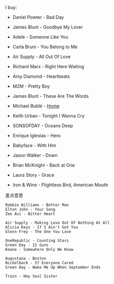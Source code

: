 
I buy:
- Daniel Powter - Bad Day
- James Blunt - Goodbye My Lover
- Adele - Someone Like You

- Carla Bruni - You Belong to Me
- Air Supply - All Out Of Love
- Richard Marx - Right Here Waiting

- Amy Diamond - Heartbeats
- M2M - Pretty Boy
- James Blunt - These Are The Words

- Michael Bublé - [Home](http://www.xiami.com/song/2083102)
- Keith Urban - Tonight I Wanna Cry
- SONSOFDAY - Oceans Deep

- Enrique Iglesias - Hero
- Babyface - With Him
- Jason Walker - Down

- Brian McKnight - Back at One
- Laura Story - Grace


- Iron & Wine - Flightless Bird, American Mouth


差点意思
```
Robbie Williams - Better Man
Elton John - Your Song
Zee Avi - Bitter Heart

Air Supply - Making Love Out Of Nothing At All
Alicia Keys - If I Ain't Got You
Glenn Frey - The One You Love

OneRepublic - Counting Stars
Green Day - 21 Guns
Keane - Somewhere Only We Know

Augustana - Boston
Nickelback - If Everyone Cared
Green Day - Wake Me Up When September Ends

Train - Hey Soul Sister



```
